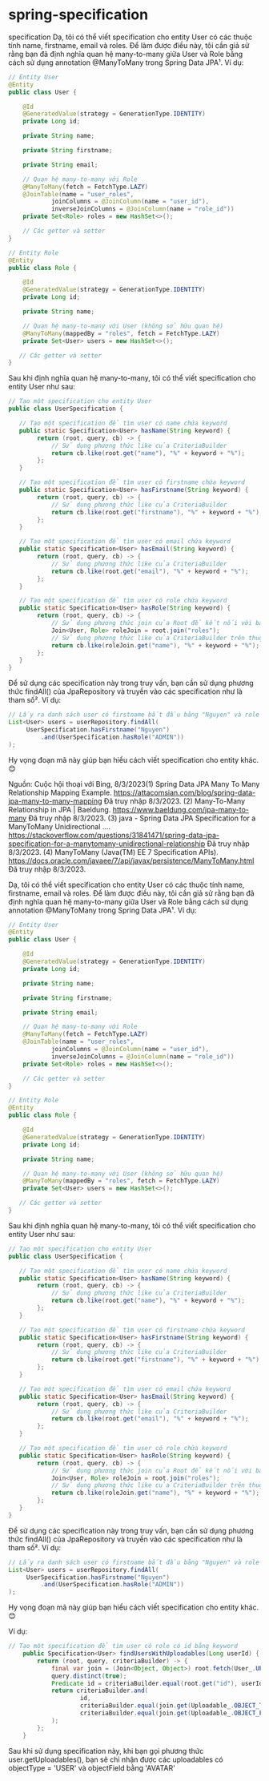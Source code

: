 # spring-specification
specification
Dạ, tôi có thể viết specification cho entity User có các thuộc tính name, firstname, email và roles. Để làm được điều này, tôi cần giả sử rằng bạn đã định nghĩa quan hệ many-to-many giữa User và Role bằng cách sử dụng annotation @ManyToMany trong Spring Data JPA¹. Ví dụ:

```java
// Entity User
@Entity
public class User {

    @Id
    @GeneratedValue(strategy = GenerationType.IDENTITY)
    private Long id;

    private String name;

    private String firstname;

    private String email;

    // Quan hệ many-to-many với Role
    @ManyToMany(fetch = FetchType.LAZY)
    @JoinTable(name = "user_roles",
            joinColumns = @JoinColumn(name = "user_id"),
            inverseJoinColumns = @JoinColumn(name = "role_id"))
    private Set<Role> roles = new HashSet<>();

    // Các getter và setter
}
```

```java
// Entity Role
@Entity
public class Role {

    @Id
    @GeneratedValue(strategy = GenerationType.IDENTITY)
    private Long id;

    private String name;

    // Quan hệ many-to-many với User (không sở hữu quan hệ)
    @ManyToMany(mappedBy = "roles", fetch = FetchType.LAZY)
    private Set<User> users = new HashSet<>();

   // Các getter và setter
}
```

Sau khi định nghĩa quan hệ many-to-many, tôi có thể viết specification cho entity User như sau:

```java
// Tạo một specification cho entity User
public class UserSpecification {

   // Tạo một specification để tìm user có name chứa keyword 
   public static Specification<User> hasName(String keyword) {
        return (root, query, cb) -> {
            // Sử dụng phương thức like của CriteriaBuilder 
            return cb.like(root.get("name"), "%" + keyword + "%");
        };
   }

   // Tạo một specification để tìm user có firstname chứa keyword 
   public static Specification<User> hasFirstname(String keyword) {
        return (root, query, cb) -> {
            // Sử dụng phương thức like của CriteriaBuilder 
            return cb.like(root.get("firstname"), "%" + keyword + "%");
        };
   }

   // Tạo một specification để tìm user có email chứa keyword 
   public static Specification<User> hasEmail(String keyword) {
        return (root, query, cb) -> {
            // Sử dụng phương thức like của CriteriaBuilder 
            return cb.like(root.get("email"), "%" + keyword + "%");
        };
   }

   // Tạo một specification để tìm user có role chứa keyword 
   public static Specification<User> hasRole(String keyword) {
        return (root, query, cb) -> {
            // Sử dụng phương thức join của Root để kết nối với bảng role 
            Join<User, Role> roleJoin = root.join("roles");
            // Sử dụng phương thức like của CriteriaBuilder trên thuộc tính name của role 
            return cb.like(roleJoin.get("name"), "%" + keyword + "%");
        };
   }
}
```

Để sử dụng các specification này trong truy vấn, bạn cần sử dụng phương thức findAll() của JpaRepository và truyền vào các specification như là tham số². Ví dụ:

```java
// Lấy ra danh sách user có firstname bắt đầu bằng "Nguyen" và role là "ADMIN"
List<User> users = userRepository.findAll(
     UserSpecification.hasFirstname("Nguyen")
         .and(UserSpecification.hasRole("ADMIN"))
);
```

Hy vọng đoạn mã này giúp bạn hiểu cách viết specification cho entity khác.😊

Nguồn: Cuộc hội thoại với Bing, 8/3/2023(1) Spring Data JPA Many To Many Relationship Mapping Example. https://attacomsian.com/blog/spring-data-jpa-many-to-many-mapping Đã truy nhập 8/3/2023.
(2) Many-To-Many Relationship in JPA | Baeldung. https://www.baeldung.com/jpa-many-to-many Đã truy nhập 8/3/2023.
(3) java - Spring Data JPA Specification for a ManyToMany Unidirectional .... https://stackoverflow.com/questions/31841471/spring-data-jpa-specification-for-a-manytomany-unidirectional-relationship Đã truy nhập 8/3/2023.
(4) ManyToMany (Java(TM) EE 7 Specification APIs). https://docs.oracle.com/javaee/7/api/javax/persistence/ManyToMany.html Đã truy nhập 8/3/2023.



Dạ, tôi có thể viết specification cho entity User có các thuộc tính name, firstname, email và roles. Để làm được điều này, tôi cần giả sử rằng bạn đã định nghĩa quan hệ many-to-many giữa User và Role bằng cách sử dụng annotation @ManyToMany trong Spring Data JPA¹. Ví dụ:

```java
// Entity User
@Entity
public class User {

    @Id
    @GeneratedValue(strategy = GenerationType.IDENTITY)
    private Long id;

    private String name;

    private String firstname;

    private String email;

    // Quan hệ many-to-many với Role
    @ManyToMany(fetch = FetchType.LAZY)
    @JoinTable(name = "user_roles",
            joinColumns = @JoinColumn(name = "user_id"),
            inverseJoinColumns = @JoinColumn(name = "role_id"))
    private Set<Role> roles = new HashSet<>();

    // Các getter và setter
}
```

```java
// Entity Role
@Entity
public class Role {

    @Id
    @GeneratedValue(strategy = GenerationType.IDENTITY)
    private Long id;

    private String name;

    // Quan hệ many-to-many với User (không sở hữu quan hệ)
    @ManyToMany(mappedBy = "roles", fetch = FetchType.LAZY)
    private Set<User> users = new HashSet<>();

   // Các getter và setter
}
```

Sau khi định nghĩa quan hệ many-to-many, tôi có thể viết specification cho entity User như sau:

```java
// Tạo một specification cho entity User
public class UserSpecification {

   // Tạo một specification để tìm user có name chứa keyword 
   public static Specification<User> hasName(String keyword) {
        return (root, query, cb) -> {
            // Sử dụng phương thức like của CriteriaBuilder 
            return cb.like(root.get("name"), "%" + keyword + "%");
        };
   }

   // Tạo một specification để tìm user có firstname chứa keyword 
   public static Specification<User> hasFirstname(String keyword) {
        return (root, query, cb) -> {
            // Sử dụng phương thức like của CriteriaBuilder 
            return cb.like(root.get("firstname"), "%" + keyword + "%");
        };
   }

   // Tạo một specification để tìm user có email chứa keyword 
   public static Specification<User> hasEmail(String keyword) {
        return (root, query, cb) -> {
            // Sử dụng phương thức like của CriteriaBuilder 
            return cb.like(root.get("email"), "%" + keyword + "%");
        };
   }

   // Tạo một specification để tìm user có role chứa keyword 
   public static Specification<User> hasRole(String keyword) {
        return (root, query, cb) -> {
            // Sử dụng phương thức join của Root để kết nối với bảng role 
            Join<User, Role> roleJoin = root.join("roles");
            // Sử dụng phương thức like của CriteriaBuilder trên thuộc tính name của role 
            return cb.like(roleJoin.get("name"), "%" + keyword + "%");
        };
   }
}
```

Để sử dụng các specification này trong truy vấn, bạn cần sử dụng phương thức findAll() của JpaRepository và truyền vào các specification như là tham số². Ví dụ:

```java
// Lấy ra danh sách user có firstname bắt đầu bằng "Nguyen" và role là "ADMIN"
List<User> users = userRepository.findAll(
     UserSpecification.hasFirstname("Nguyen")
         .and(UserSpecification.hasRole("ADMIN"))
);
```

Hy vọng đoạn mã này giúp bạn hiểu cách viết specification cho entity khác.😊

Ví dụ:

```java
// Tạo một specification để tìm user có role có id bằng keyword 
    public Specification<User> findUsersWithUploadables(Long userId) {
        return (root, query, criteriaBuilder) -> {
            final var join = (Join<Object, Object>) root.fetch(User_.UPLOADABLES, JoinType.LEFT);
            query.distinct(true);
            Predicate id = criteriaBuilder.equal(root.get("id"), userId);
            return criteriaBuilder.and(
                    id,
                    criteriaBuilder.equal(join.get(Uploadable_.OBJECT_TYPE), "USER"),
                    criteriaBuilder.equal(join.get(Uploadable_.OBJECT_FIELD), "AVATAR")
            );
        };
    }
```

Sau khi sử dụng specification này, khi bạn gọi phương thức user.getUploadables(), bạn sẽ chỉ nhận được các uploadables có objectType = 'USER' và objectField bằng 'AVATAR'
